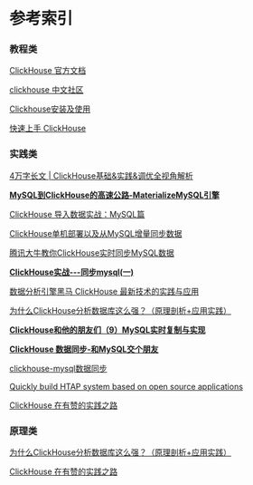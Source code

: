 # 参考索引

### 教程类

[ClickHouse 官方文档](https://clickhouse.com/docs/zh/)

[clickhouse 中文社区](http://clickhouse.com.cn/)

[Clickhouse安装及使用](https://www.cnblogs.com/silentgo/p/15237574.html)

[快速上手 ClickHouse](https://soulteary.com/2021/10/16/get-started-quickly-with-clickhouse.html)





### 实践类

[4万字长文 | ClickHouse基础&实践&调优全视角解析](https://www.modb.pro/db/79236)

**[MySQL到ClickHouse的高速公路-MaterializeMySQL引擎](https://bbs.huaweicloud.com/blogs/238417)**

[ClickHouse 导入数据实战：MySQL篇](https://cloud.tencent.com/developer/article/1602662)

[ClickHouse单机部署以及从MySQL增量同步数据](https://cloud.tencent.com/developer/article/1627940?from=article.detail.1822436)

[腾讯大牛教你ClickHouse实时同步MySQL数据](https://cloud.tencent.com/developer/article/1737840?from=article.detail.1627940)

**[ClickHouse实战---同步mysql(一)](https://www.modb.pro/db/83847)**

[数据分析引擎黑马 ClickHouse 最新技术的实践与应用](https://segmentfault.com/a/1190000040054934)

[为什么ClickHouse分析数据库这么强？（原理剖析+应用实践）](https://cloud.tencent.com/developer/article/1821826)

**[ClickHouse和他的朋友们（9）MySQL实时复制与实现](https://bohutang.me/2020/07/26/clickhouse-and-friends-mysql-replication/)**

**[ClickHouse 数据同步-和MySQL交个朋友](https://mp.weixin.qq.com/s/T6Ch4IeTUSv_EgivZhh7Dg#at)**

[clickhouse-mysql数据同步](https://zhuanlan.zhihu.com/p/462712274)

[Quickly build HTAP system based on open source applications](https://www.codetd.com/en/article/12173993)

[ClickHouse 在有赞的实践之路](https://tech.youzan.com/clickhouse-zai-you-zan-de-shi-jian-zhi-lu/)



### 原理类

[为什么ClickHouse分析数据库这么强？（原理剖析+应用实践）](https://cloud.tencent.com/developer/article/1821826)

[ClickHouse 在有赞的实践之路](https://tech.youzan.com/clickhouse-zai-you-zan-de-shi-jian-zhi-lu/)